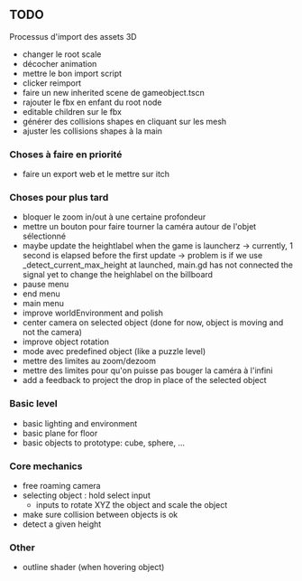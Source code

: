 ## TODO

Processus d'import des assets 3D
- changer le root scale
- décocher animation
- mettre le bon import script
- clicker reimport
- faire un new inherited scene de gameobject.tscn
- rajouter le fbx en enfant du root node
- editable children sur le fbx
- générer des collisions shapes en cliquant sur les mesh
- ajuster les collisions shapes à la main


### Choses à faire en priorité
- faire un export web et le mettre sur itch


### Choses pour plus tard
- bloquer le zoom in/out à une certaine profondeur
- mettre un bouton pour faire tourner la caméra autour de l'objet sélectionné
- maybe update the heightlabel when the game is launcherz
	-> currently, 1 second is elapsed before the first update
	-> problem is if we use _detect_current_max_height at launched,
	main.gd has not connected the signal yet to change the heighlabel on the billboard
- pause menu
- end menu
- main menu
- improve worldEnvironment and polish
- center camera on selected object (done for now, object is moving and not the camera)
- improve object rotation
- mode avec predefined object (like a puzzle level)
- mettre des limites au zoom/dezoom
- mettre des limites pour qu'on puisse pas bouger la caméra à l'infini
- add a feedback to project the drop in place of the selected object



### Basic level
- basic lighting and environment
- basic plane for floor
- basic objects to prototype: cube, sphere, ...

### Core mechanics
- free roaming camera
- selecting object : hold select input
	- inputs to rotate XYZ the object and scale the object
- make sure collision between objects is ok
- detect a given height

### Other
- outline shader (when hovering object)
